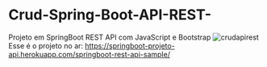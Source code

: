 # Crud-Spring-Boot-API-REST-
Projeto em SpringBoot REST API com JavaScript e Bootstrap 
![crudapirest](https://user-images.githubusercontent.com/82852048/150633663-2465bcb5-054d-459f-91df-c7a760a685fa.png)
Esse é o projeto no ar: https://springboot-projeto-api.herokuapp.com/springboot-rest-api-sample/
